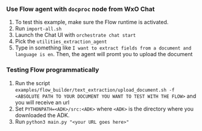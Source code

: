### Use Flow agent with `docproc` node from WxO Chat

1. To test this example, make sure the Flow runtime is activated.
2. Run `import-all.sh` 
3. Launch the Chat UI with `orchestrate chat start`
4. Pick the `utilities_extraction_agent`
5. Type in something like `I want to extract fields from a document and language is en`. Then, the agent will promt you to upload the document

### Testing Flow programmatically

1. Run the script `examples/flow_builder/text_extraction/upload_document.sh -f <ABSOLUTE PATH TO YOUR DOCUMENT YOU WANT TO TEST WITH THE FLOW>` and you will receive an url
2. Set `PYTHONPATH=<ADK>/src:<ADK>`  where `<ADK>` is the directory where you downloaded the ADK.
3. Run `python3 main.py "<your URL goes here>"`
